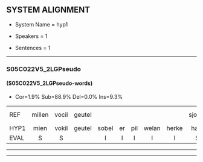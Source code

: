 
## SYSTEM ALIGNMENT

- System Name = hyp1

- Speakers = 1

- Sentences = 1

---

### S05C022V5_2LGPseudo

#### (S05C022V5_2LGPseudo-words)

- Cor=1.9%	Sub=88.9%	Del=0.0%	Ins=9.3%

|  |  |  |  |  |  |  |  |  |  |  |  |  |  |  |  |  |  |  |  |  |  |  |  |  |  |  |  |  |  |  |  |  |  |  |  |  |  |  |  |  |  |  |  |  |  |  |  |  |  |  |  |  |  |  |
|:--- |:---:|:---:|:---:|:---:|:---:|:---:|:---:|:---:|:---:|:---:|:---:|:---:|:---:|:---:|:---:|:---:|:---:|:---:|:---:|:---:|:---:|:---:|:---:|:---:|:---:|:---:|:---:|:---:|:---:|:---:|:---:|:---:|:---:|:---:|:---:|:---:|:---:|:---:|:---:|:---:|:---:|:---:|:---:|:---:|:---:|:---:|:---:|:---:|:---:|:---:|:---:|:---:|:---:|:---:|
| REF | millen | vocil | geutel |  |  |  |  |  | sjobel | ierpieuw | walaan | erke | haweel | saarweng | gevicht*(gevecht) | eemde | bepoud | * | orstalk | veten*(vetten) | gefouw*(gevouw) | vurpaand | * | nizung | fiewon | * | kneurem | * | vawaai | * | strellen | zwieten | foetbans | * | oonste | muider | grijnken | * | schielstaug | prilsood | vloender | milste | * | veurder | kloeien | ulen*(uilen) | orponk | schodig | ijpo | * | menuur | spreikje | hiffreeuw | wooien |
| HYP1 | mien | vokil | geutel | sobel | er | pil | welan | herke | halo | saren | geveht | inde | bekoud | oa | oh | tu | weten | gevaal | vuur | vuurpant | zinzu | va | stel | stelen | suitenv | fuv | dev | bel | sv | onsde | met | de | grijn | ken | schi | sta | p | lot | du | me | sta | mdar | gan | en | n | or | pork | sgodi | eppo | min | menu | spreke | girel | woend |
| EVAL | S | S |  | I | I | I | I | I | S | S | S | S | S | S | S | S | S | S | S | S | S | S | S | S | S | S | S | S | S | S | S | S | S | S | S | S | S | S | S | S | S | S | S | S | S | S | S | S | S | S | S | S | S | S |
---

---
